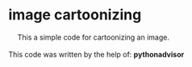 # image cartoonizing<br />

&emsp; This a simple code for cartoonizing an image.<br/>
<br/>
This code was written by the help of: **pythonadvisor**
